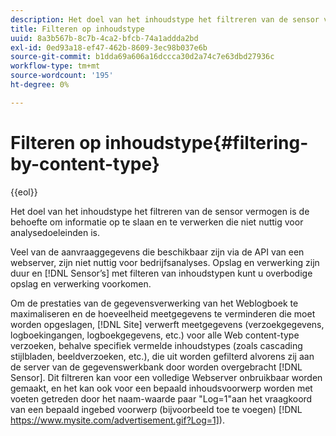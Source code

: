 ```yaml
---
description: Het doel van het inhoudstype het filtreren van de sensor vermogen is de behoefte om informatie op te slaan en te verwerken die niet nuttig voor analysedoeleinden is.
title: Filteren op inhoudstype
uuid: 8a3b567b-8c7b-4ca2-bfcb-74a1addda2bd
exl-id: 0ed93a18-ef47-462b-8609-3ec98b037e6b
source-git-commit: b1dda69a606a16dccca30d2a74c7e63dbd27936c
workflow-type: tm+mt
source-wordcount: '195'
ht-degree: 0%

---
```


# Filteren op inhoudstype{#filtering-by-content-type}

{{eol}}

Het doel van het inhoudstype het filtreren van de sensor vermogen is de behoefte om informatie op te slaan en te verwerken die niet nuttig voor analysedoeleinden is.

Veel van de aanvraaggegevens die beschikbaar zijn via de API van een webserver, zijn niet nuttig voor bedrijfsanalyses. Opslag en verwerking zijn duur en [!DNL Sensor’s] met filteren van inhoudstypen kunt u overbodige opslag en verwerking voorkomen.

Om de prestaties van de gegevensverwerking van het Weblogboek te maximaliseren en de hoeveelheid meetgegevens te verminderen die moet worden opgeslagen, [!DNL Site] verwerft meetgegevens (verzoekgegevens, logboekingangen, logboekgegevens, etc.) voor alle Web content-type verzoeken, behalve specifiek vermelde inhoudstypes (zoals cascading stijlbladen, beeldverzoeken, etc.), die uit worden gefilterd alvorens zij aan de server van de gegevenswerkbank door worden overgebracht [!DNL Sensor]. Dit filtreren kan voor een volledige Webserver onbruikbaar worden gemaakt, en het kan ook voor een bepaald inhoudsvoorwerp worden met voeten getreden door het naam-waarde paar &quot;Log=1&quot;aan het vraagkoord van een bepaald ingebed voorwerp (bijvoorbeeld toe te voegen) [!DNL https://www.mysite.com/advertisement.gif?Log=1]).
